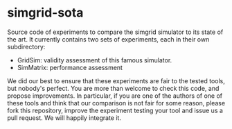 simgrid-sota
============

Source code of experiments to compare the simgrid simulator to its
state of the art. It currently contains two sets of experiments, each
in their own subdirectory:

* GridSim: validity assessment of this famous simulator.
* SimMatrix: performance assessment

We did our best to ensure that these experiments are fair to the
tested tools, but nobody's perfect. You are more than welcome to check
this code, and propose improvements. In particular, if you are one of
the authors of one of these tools and think that our comparison is not
fair for some reason, please fork this repository, improve the
experiment testing your tool and issue us a pull request. We will
happily integrate it.